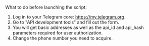 What to do before launching the script:

1) Log in to your Telegram core: https://my.telegram.org. 
2) Go to "API development tools" and fill out the form. 
3) You will get basic addresses as well as the api_id and api_hash parameters required for user authorization.
4) Change the phone number you need to acquire.
